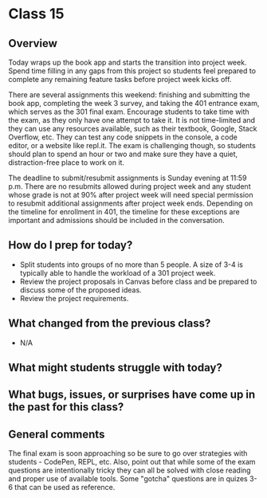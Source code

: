 # Class 15

## Overview

Today wraps up the book app and starts the transition into project week. Spend time filling in any gaps from this project so students feel prepared to complete any remaining feature tasks before project week kicks off.

There are several assignments this weekend: finishing and submitting the book app, completing the week 3 survey, and taking the 401 entrance exam, which serves as the 301 final exam. Encourage students to take time with the exam, as they only have one attempt to take it. It is not time-limited and they can use any resources available, such as their textbook, Google, Stack Overflow, etc. They can test any code snippets in the console, a code editor, or a website like repl.it. The exam is challenging though, so students should plan to spend an hour or two and make sure they have a quiet, distraction-free place to work on it.

The deadline to submit/resubmit assignments is Sunday evening at 11:59 p.m. There are no resubmits allowed during project week and any student whose grade is not at 90% after project week will need special permission to resubmit additional assignments after project week ends. Depending on the timeline for enrollment in 401, the timeline for these exceptions are important and admissions should be included in the conversation.

## How do I prep for today?
- Split students into groups of no more than 5 people. A size of 3-4 is typically able to handle the workload of a 301 project week.
- Review the project proposals in Canvas before class and be prepared to discuss some of the proposed ideas.
- Review the project requirements.

## What changed from the previous class?
- N/A

## What might students struggle with today?

## What bugs, issues, or surprises have come up in the past for this class?

## General comments
The final exam is soon approaching so be sure to go over strategies with students - CodePen, REPL, etc. Also, point out that while some of the exam questions are intentionally tricky they can all be solved with close reading and proper use of available tools. Some "gotcha" questions are in quizes 3-6 that can be used as reference.

